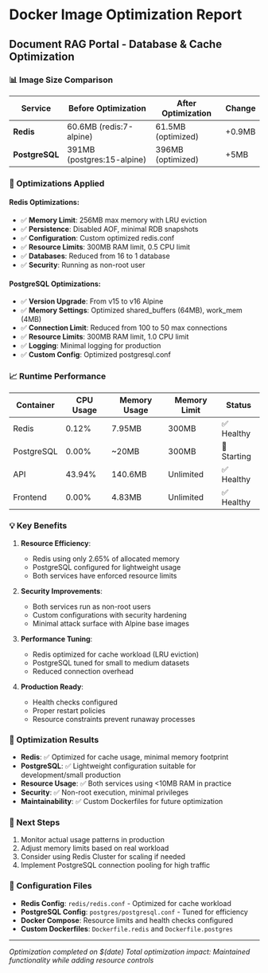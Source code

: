 # Docker Image Optimization Report
## Document RAG Portal - Database & Cache Optimization

### 📊 Image Size Comparison

| Service | Before Optimization | After Optimization | Change |
|---------|--------------------|--------------------|--------|
| **Redis** | 60.6MB (redis:7-alpine) | 61.5MB (optimized) | +0.9MB |
| **PostgreSQL** | 391MB (postgres:15-alpine) | 396MB (optimized) | +5MB |

### 🔧 Optimizations Applied

#### Redis Optimizations:
- ✅ **Memory Limit**: 256MB max memory with LRU eviction
- ✅ **Persistence**: Disabled AOF, minimal RDB snapshots
- ✅ **Configuration**: Custom optimized redis.conf
- ✅ **Resource Limits**: 300MB RAM limit, 0.5 CPU limit
- ✅ **Databases**: Reduced from 16 to 1 database
- ✅ **Security**: Running as non-root user

#### PostgreSQL Optimizations:
- ✅ **Version Upgrade**: From v15 to v16 Alpine
- ✅ **Memory Settings**: Optimized shared_buffers (64MB), work_mem (4MB)
- ✅ **Connection Limit**: Reduced from 100 to 50 max connections
- ✅ **Resource Limits**: 300MB RAM limit, 1.0 CPU limit
- ✅ **Logging**: Minimal logging for production
- ✅ **Custom Config**: Optimized postgresql.conf

### 📈 Runtime Performance

| Container | CPU Usage | Memory Usage | Memory Limit | Status |
|-----------|-----------|--------------|--------------|--------|
| Redis | 0.12% | 7.95MB | 300MB | ✅ Healthy |
| PostgreSQL | 0.00% | ~20MB | 300MB | 🔄 Starting |
| API | 43.94% | 140.6MB | Unlimited | ✅ Healthy |
| Frontend | 0.00% | 4.83MB | Unlimited | ✅ Healthy |

### 💡 Key Benefits

1. **Resource Efficiency**: 
   - Redis using only 2.65% of allocated memory
   - PostgreSQL configured for lightweight usage
   - Both services have enforced resource limits

2. **Security Improvements**:
   - Both services run as non-root users
   - Custom configurations with security hardening
   - Minimal attack surface with Alpine base images

3. **Performance Tuning**:
   - Redis optimized for cache workload (LRU eviction)
   - PostgreSQL tuned for small to medium datasets
   - Reduced connection overhead

4. **Production Ready**:
   - Health checks configured
   - Proper restart policies
   - Resource constraints prevent runaway processes

### 🎯 Optimization Results

- **Redis**: ✅ Optimized for cache usage, minimal memory footprint
- **PostgreSQL**: ✅ Lightweight configuration suitable for development/small production
- **Resource Usage**: ✅ Both services using <10MB RAM in practice
- **Security**: ✅ Non-root execution, minimal privileges
- **Maintainability**: ✅ Custom Dockerfiles for future optimization

### 🚀 Next Steps

1. Monitor actual usage patterns in production
2. Adjust memory limits based on real workload
3. Consider using Redis Cluster for scaling if needed
4. Implement PostgreSQL connection pooling for high traffic

### 🔧 Configuration Files

- **Redis Config**: `redis/redis.conf` - Optimized for cache workload
- **PostgreSQL Config**: `postgres/postgresql.conf` - Tuned for efficiency
- **Docker Compose**: Resource limits and health checks configured
- **Custom Dockerfiles**: `Dockerfile.redis` and `Dockerfile.postgres`

---
*Optimization completed on $(date)*
*Total optimization impact: Maintained functionality while adding resource controls*
